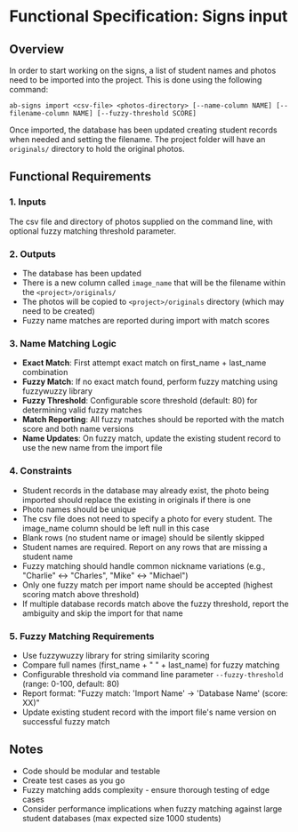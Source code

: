 # Functional Specification: Signs input

## Overview

In order to start working on the signs, a list of student names and photos need to be imported into the project.
This is done using the following command:

    ab-signs import <csv-file> <photos-directory> [--name-column NAME] [--filename-column NAME] [--fuzzy-threshold SCORE]

Once imported, the database has been updated creating student records when needed and setting the filename.
The project folder will have an `originals/` directory to hold the original photos.

## Functional Requirements

### 1. Inputs

The csv file and directory of photos supplied on the command line, with optional fuzzy matching threshold parameter.

### 2. Outputs

- The database has been updated
- There is a new column called `image_name` that will be the filename within the `<project>/originals/`
- The photos will be copied to `<project>/originals` directory (which may need to be created)
- Fuzzy name matches are reported during import with match scores

### 3. Name Matching Logic

- **Exact Match**: First attempt exact match on first_name + last_name combination
- **Fuzzy Match**: If no exact match found, perform fuzzy matching using fuzzywuzzy library
- **Fuzzy Threshold**: Configurable score threshold (default: 80) for determining valid fuzzy matches
- **Match Reporting**: All fuzzy matches should be reported with the match score and both name versions
- **Name Updates**: On fuzzy match, update the existing student record to use the new name from the import file

### 4. Constraints

- Student records in the database may already exist, the photo being imported should replace the existing in originals if there is one
- Photo names should be unique
- The csv file does not need to specify a photo for every student. The image_name column should be left null in this case
- Blank rows (no student name or image) should be silently skipped
- Student names are required. Report on any rows that are missing a student name
- Fuzzy matching should handle common nickname variations (e.g., "Charlie" ↔ "Charles", "Mike" ↔ "Michael")
- Only one fuzzy match per import name should be accepted (highest scoring match above threshold)
- If multiple database records match above the fuzzy threshold, report the ambiguity and skip the import for that name

### 5. Fuzzy Matching Requirements

- Use fuzzywuzzy library for string similarity scoring
- Compare full names (first_name + " " + last_name) for fuzzy matching
- Configurable threshold via command line parameter `--fuzzy-threshold` (range: 0-100, default: 80)
- Report format: "Fuzzy match: 'Import Name' → 'Database Name' (score: XX)"
- Update existing student record with the import file's name version on successful fuzzy match

## Notes

- Code should be modular and testable
- Create test cases as you go
- Fuzzy matching adds complexity - ensure thorough testing of edge cases
- Consider performance implications when fuzzy matching against large student databases (max expected size 1000 students)

